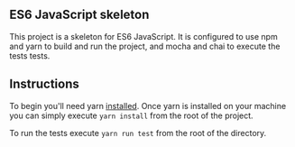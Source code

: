 ES6 JavaScript skeleton
---------

This project is a skeleton for ES6 JavaScript.  It is configured to use npm and yarn to build and run the project, and mocha and chai to execute the tests tests.

Instructions
------------

To begin you'll need yarn [installed](https://yarnpkg.com/en/docs/install).  Once yarn is installed on your machine you can simply execute `yarn install` from the root of the project.

To run the tests execute `yarn run test` from the root of the directory.
